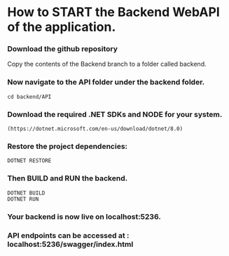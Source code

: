 # How to START the Backend WebAPI of the application.

### Download the github repository

 Copy the contents of the Backend branch to a folder called backend.

### Now navigate to the API folder under the backend folder. 

    cd backend/API

### Download the required .NET SDKs and NODE for your system. 
    (https://dotnet.microsoft.com/en-us/download/dotnet/8.0)

### Restore the project dependencies:

    DOTNET RESTORE

### Then BUILD and RUN the backend.

    DOTNET BUILD
    DOTNET RUN

###  Your backend is now live on localhost:5236.

###  API endpoints can be accessed at : localhost:5236/swagger/index.html
